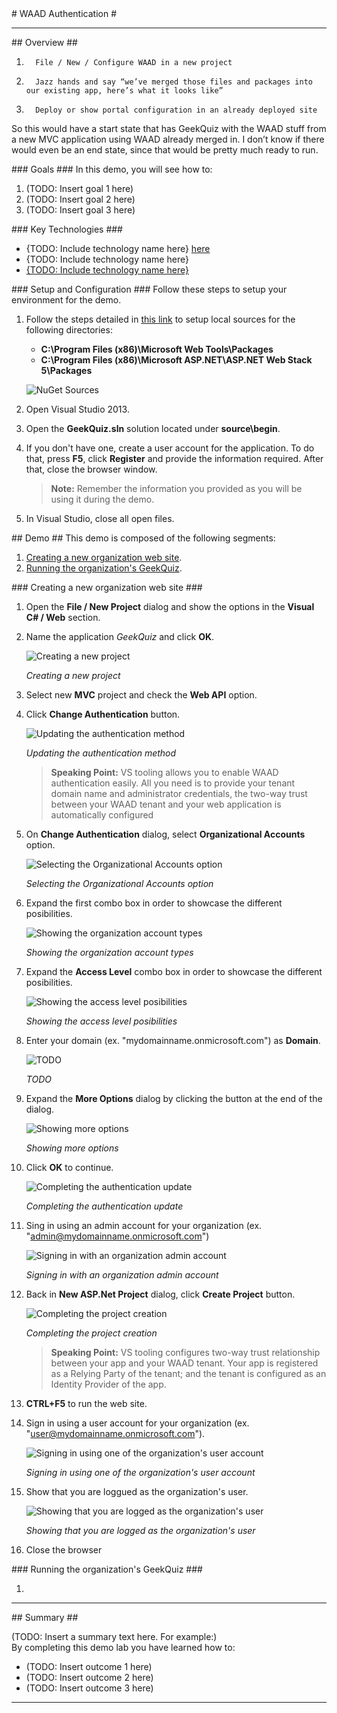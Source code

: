 ﻿<a name="title" />
# WAAD Authentication #

---
<a name="Overview" />
## Overview ##

1.       File / New / Configure WAAD in a new project
2.       Jazz hands and say “we’ve merged those files and packages into our existing app, here’s what it looks like”
3.       Deploy or show portal configuration in an already deployed site
 
So this would have a start state that has GeekQuiz with the WAAD stuff from a new MVC application using WAAD already merged in. I don’t know if there would even be an end state, since that would be pretty much ready to run.

<a id="goals" />
### Goals ###
In this demo, you will see how to:

1. (TODO: Insert goal 1 here)
1. (TODO: Insert goal 2 here)
1. (TODO: Insert goal 3 here)

<a name="technologies" />
### Key Technologies ###

- {TODO: Include technology name here} [here][1]
- {TODO: Include technology name here}
- [{TODO: Include technology name here}][2]

[1]: http://insert_link_to_technology_1_here/
[2]: http://insert_link_to_technology_2_here/

<a name="Setup" />
### Setup and Configuration ###
Follow these steps to setup your environment for the demo.

1. Follow the steps detailed in [this link](http://docs.nuget.org/docs/creating-packages/hosting-your-own-nuget-feeds) to setup local sources for the following directories:

	* **C:\Program Files (x86)\Microsoft Web Tools\Packages**
	* **C:\Program Files (x86)\Microsoft ASP.NET\ASP.NET Web Stack 5\Packages**

	![NuGet Sources](Images/nuget-sources.png?raw=true)

1. Open Visual Studio 2013.
1. Open the **GeekQuiz.sln** solution located under **source\begin**.
1. If you don't have one, create a user account for the application. To do that, press **F5**, click **Register** and provide the information required. After that, close the browser window.

	> **Note:** Remember the information you provided as you will be using it during the demo.

1. In Visual Studio, close all open files.

<a name="Demo" />
## Demo ##
This demo is composed of the following segments:

1. [Creating a new organization web site](#segment1).
1. [Running the organization's GeekQuiz](#segment2).

<a name="segment1" />
### Creating a new organization web site ###

1. Open the **File / New Project** dialog and show the options in the **Visual C# / Web** section.

1. Name the application _GeekQuiz_ and click **OK**.

	![Creating a new project](images/creating-a-new-project.png?raw=true "Creating a new project")

	_Creating a new project_

1. Select new **MVC** project and check the **Web API** option.

1. Click **Change Authentication** button.

	![Updating the authentication method](images/updating-the-authentication-method.png?raw=true "Updating the authentication method")

	_Updating the authentication method_

	> **Speaking Point:** VS tooling allows you to enable WAAD authentication easily. All you need is to provide your tenant domain name and administrator credentials, the two-way trust between your WAAD tenant and your web application is automatically configured

1. On **Change Authentication** dialog, select **Organizational Accounts** option.

	![Selecting the Organizational Accounts option](images/selecting-organizational-accounts.png?raw=true "Selecting the Organizational Accounts option")

	_Selecting the Organizational Accounts option_

1. 	Expand the first combo box in order to showcase the different posibilities.
	
	![Showing the organization account types](images/showing-the-organization-types.png?raw=true "Showing the organization account types")

	_Showing the organization account types_

1. 	Expand the **Access Level** combo box in order to showcase the different posibilities.

	![Showing the access level posibilities](images/showing-the-access-level-options.png?raw=true "Showing the access level posibilities")

	_Showing the access level posibilities_

1. Enter your domain (ex. "mydomainname.onmicrosoft.com") as **Domain**.

	![TODO](images/updating-the-domain.png?raw=true "TODO")

	_TODO_

1. Expand the **More Options** dialog by clicking the button at the end of the dialog.

	![Showing more options](images/showing-more-options.png?raw=true "Showing more options")

	_Showing more options_

1. Click **OK** to continue.

	![Completing the authentication update](images/completing-the-authentication-update.png?raw=true "Completing the authentication update")

	_Completing the authentication update_

1. Sing in using an admin account for your organization (ex. "admin@mydomainname.onmicrosoft.com")

	![Signing in with an organization admin account](images/signing-in-with-an-organization-admin-account.png?raw=true "Signing in with an organization admin account")

	_Signing in with an organization admin account_

1. Back in **New ASP.Net Project** dialog, click **Create Project** button.

	![Completing the project creation](images/creating-the-project.png?raw=true "Completing the project creation")

	_Completing the project creation_

	> **Speaking Point:** VS tooling configures two-way trust relationship between your app and your WAAD tenant. Your app is registered as a Relying Party of the tenant; and the tenant is configured as an Identity Provider of the app.

1. **CTRL+F5** to run the web site.

1.	Sign in using a user account for your organization (ex. "user@mydomainname.onmicrosoft.com").

	![Signing in using one of the organization's user account](images/logging-in-with-an-organization-user.png?raw=true "Signing in using one of the organization's user account")

	_Signing in using one of the organization's user account_

1. Show that you are loggued as the organization's user. 

	![Showing that you are logged as the organization's user](images/showing-the-organization-user-logged.png?raw=true "Showing that you are logged as the organization's user")

	_Showing that you are logged as the organization's user_

1. Close the browser

<a name="segment2" />
### Running the organization's GeekQuiz ###

1. 

---

<a name="summary" />
## Summary ##

(TODO: Insert a summary text here. For example:)  
By completing this demo lab you have learned how to:

 * (TODO: Insert outcome 1 here)
 * (TODO: Insert outcome 2 here)
 * (TODO: Insert outcome 3 here)

---